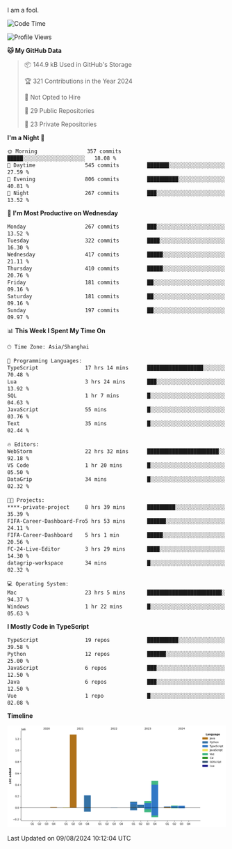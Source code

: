 I am a fool.

<!--START_SECTION:waka-->
![Code Time](http://img.shields.io/badge/Code%20Time-1%2C632%20hrs%2056%20mins-blue)

![Profile Views](http://img.shields.io/badge/Profile%20Views-5-blue)

**🐱 My GitHub Data** 

> 📦 144.9 kB Used in GitHub's Storage 
 > 
> 🏆 321 Contributions in the Year 2024
 > 
> 🚫 Not Opted to Hire
 > 
> 📜 29 Public Repositories 
 > 
> 🔑 23 Private Repositories 
 > 
**I'm a Night 🦉** 

```text
🌞 Morning                357 commits         █████░░░░░░░░░░░░░░░░░░░░   18.08 % 
🌆 Daytime                545 commits         ███████░░░░░░░░░░░░░░░░░░   27.59 % 
🌃 Evening                806 commits         ██████████░░░░░░░░░░░░░░░   40.81 % 
🌙 Night                  267 commits         ███░░░░░░░░░░░░░░░░░░░░░░   13.52 % 
```
📅 **I'm Most Productive on Wednesday** 

```text
Monday                   267 commits         ███░░░░░░░░░░░░░░░░░░░░░░   13.52 % 
Tuesday                  322 commits         ████░░░░░░░░░░░░░░░░░░░░░   16.30 % 
Wednesday                417 commits         █████░░░░░░░░░░░░░░░░░░░░   21.11 % 
Thursday                 410 commits         █████░░░░░░░░░░░░░░░░░░░░   20.76 % 
Friday                   181 commits         ██░░░░░░░░░░░░░░░░░░░░░░░   09.16 % 
Saturday                 181 commits         ██░░░░░░░░░░░░░░░░░░░░░░░   09.16 % 
Sunday                   197 commits         ██░░░░░░░░░░░░░░░░░░░░░░░   09.97 % 
```


📊 **This Week I Spent My Time On** 

```text
🕑︎ Time Zone: Asia/Shanghai

💬 Programming Languages: 
TypeScript               17 hrs 14 mins      ██████████████████░░░░░░░   70.48 % 
Lua                      3 hrs 24 mins       ███░░░░░░░░░░░░░░░░░░░░░░   13.92 % 
SQL                      1 hr 7 mins         █░░░░░░░░░░░░░░░░░░░░░░░░   04.63 % 
JavaScript               55 mins             █░░░░░░░░░░░░░░░░░░░░░░░░   03.76 % 
Text                     35 mins             █░░░░░░░░░░░░░░░░░░░░░░░░   02.44 % 

🔥 Editors: 
WebStorm                 22 hrs 32 mins      ███████████████████████░░   92.18 % 
VS Code                  1 hr 20 mins        █░░░░░░░░░░░░░░░░░░░░░░░░   05.50 % 
DataGrip                 34 mins             █░░░░░░░░░░░░░░░░░░░░░░░░   02.32 % 

🐱‍💻 Projects: 
****-private-project     8 hrs 39 mins       █████████░░░░░░░░░░░░░░░░   35.39 % 
FIFA-Career-Dashboard-Fro5 hrs 53 mins       ██████░░░░░░░░░░░░░░░░░░░   24.11 % 
FIFA-Career-Dashboard    5 hrs 1 min         █████░░░░░░░░░░░░░░░░░░░░   20.56 % 
FC-24-Live-Editor        3 hrs 29 mins       ████░░░░░░░░░░░░░░░░░░░░░   14.30 % 
datagrip-workspace       34 mins             █░░░░░░░░░░░░░░░░░░░░░░░░   02.32 % 

💻 Operating System: 
Mac                      23 hrs 5 mins       ████████████████████████░   94.37 % 
Windows                  1 hr 22 mins        █░░░░░░░░░░░░░░░░░░░░░░░░   05.63 % 
```

**I Mostly Code in TypeScript** 

```text
TypeScript               19 repos            ██████████░░░░░░░░░░░░░░░   39.58 % 
Python                   12 repos            ██████░░░░░░░░░░░░░░░░░░░   25.00 % 
JavaScript               6 repos             ███░░░░░░░░░░░░░░░░░░░░░░   12.50 % 
Java                     6 repos             ███░░░░░░░░░░░░░░░░░░░░░░   12.50 % 
Vue                      1 repo              █░░░░░░░░░░░░░░░░░░░░░░░░   02.08 % 
```



**Timeline**

![Lines of Code chart](https://raw.githubusercontent.com/VeejaLiu/VeejaLiu/master/assets/bar_graph.png)


 Last Updated on 09/08/2024 10:12:04 UTC
<!--END_SECTION:waka-->
